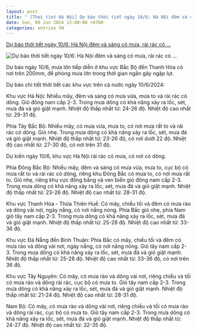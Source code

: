 ```yaml
---
layout: post
title: " [Thoi tiet Hà Nội] Dự báo thời tiết ngày 10/6: Hà Nội đêm và sáng có mưa, rải rác có ..."
date: Sun, 09 Jun 2024 13:00:00 +0700
categories: entries VN
---
```

[Dự báo thời tiết ngày 10/6: Hà Nội đêm và sáng có mưa, rải rác có ...](https://laodongthudo.vn/du-bao-thoi-tiet-ngay-106-ha-noi-dem-va-sang-co-mua-rai-rac-co-dong-171971.html)

![Dự báo thời tiết ngày 10/6: Hà Nội đêm và sáng có mưa, rải rác có ...](https://laodongthudo.vn/stores/news_dataimages/2024/062024/09/19/in_social/z5508606042591-462584cc37703318f78e2fb3f02d5fc720240609194110.jpg?randTime=1717983704)

Dự báo ngày 10/6, mưa lớn tiếp diễn ở khu vực Bắc Bộ đến Thanh Hóa có nơi trên 200mm, đề phòng mưa lớn trong thời gian ngắn gây ngập lụt.

Dự báo chi tiết thời tiết các khu vực trên cả nước ngày 10/6/2024:

Khu vực Hà Nội: Nhiều mây, đêm và sáng có mưa vừa, mưa to và rải rác có dông. Gió đông nam cấp 2-3. Trong mưa dông có khả năng xảy ra lốc, sét, mưa đá và gió giật mạnh. Nhiệt độ thấp nhất từ: 24-26 độ. Nhiệt độ cao nhất từ: 29-31 độ.

Phía Tây Bắc Bộ: Nhiều mây, có mưa vừa, mưa to, có nơi mưa rất to và rải rác có dông. Gió nhẹ. Trong mưa dông có khả năng xảy ra lốc, sét, mưa đá và gió giật mạnh. Nhiệt độ thấp nhất từ: 23-26 độ, có nơi dưới 22 độ. Nhiệt độ cao nhất từ: 27-30 độ, có nơi trên 31 độ.

Dự kiến ngày 10/6, khu vực Hà Nội rải rác có mưa, có nơi có dông.

Phía Đông Bắc Bộ: Nhiều mây, đêm và sáng có mưa vừa, mưa to, cục bộ có mưa rất to và rải rác có dông, riêng khu Đông Bắc có mưa to, có nơi mưa rất to. Gió nhẹ, riêng khu vực đồng bằng và ven biển gió đông nam cấp 2-3. Trong mưa dông có khả năng xảy ra lốc, sét, mưa đá và gió giật mạnh. Nhiệt độ thấp nhất từ: 23-26 độ. Nhiệt độ cao nhất từ: 28-31 độ.

Khu vực Thanh Hóa - Thừa Thiên Huế: Có mây, chiều tối và đêm có mưa rào và dông vài nơi, ngày nắng, có nơi nắng nóng. Phía Bắc gió nhẹ, phía Nam gió tây nam cấp 2-3. Trong mưa dông có khả năng xảy ra lốc, sét, mưa đá và gió giật mạnh. Nhiệt độ thấp nhất từ: 25-28 độ. Nhiệt độ cao nhất từ: 33-36 độ.

Khu vực Đà Nẵng đến Bình Thuận: Phía Bắc có mây, chiều tối và đêm có mưa rào và dông vài nơi, ngày nắng, có nơi nắng nóng. Gió tây nam cấp 2-3. Trong mưa dông có khả năng xảy ra lốc, sét, mưa đá và gió giật mạnh. Nhiệt độ thấp nhất từ: 25-28 độ. Nhiệt độ cao nhất từ: 33-36 độ, có nơi trên 36 độ.

Khu vực Tây Nguyên: Có mây, có mưa rào và dông vài nơi, riêng chiều và tối có mưa rào và dông rải rác, cục bộ có mưa to. Gió tây nam cấp 2-3. Trong mưa dông có khả năng xảy ra lốc, sét, mưa đá và gió giật mạnh. Nhiệt độ thấp nhất từ: 21-24 độ. Nhiệt độ cao nhất từ: 28-31 độ.

Nam Bộ: Có mây, có mưa rào và dông vài nơi, riêng chiều và tối có mưa rào và dông rải rác, cục bộ có mưa to. Gió tây nam cấp 2-3. Trong mưa dông có khả năng xảy ra lốc, sét, mưa đá và gió giật mạnh. Nhiệt độ thấp nhất từ: 24-27 độ. Nhiệt độ cao nhất từ: 32-35 độ.

